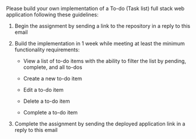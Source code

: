 Please build your own implementation of a To-do (Task list) full stack web application following these guidelines:



1. Begin the assignment by sending a link to the repository in a reply to this email



2. Build the implementation in 1 week while meeting at least the minimum functionality requirements:

    - View a list of to-do items with the ability to filter the list by pending, complete, and all to-dos

    - Create a new to-do item

    - Edit a to-do item

    - Delete a to-do item

    - Complete a to-do item



3. Complete the assignment by sending the deployed application link in a reply to this email
